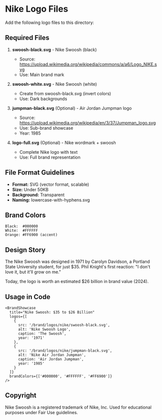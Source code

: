 # Nike Logo Files

Add the following logo files to this directory:

## Required Files

1. **swoosh-black.svg** - Nike Swoosh (black)
   - Source: https://upload.wikimedia.org/wikipedia/commons/a/a6/Logo_NIKE.svg
   - Use: Main brand mark

2. **swoosh-white.svg** - Nike Swoosh (white)
   - Create from swoosh-black.svg (invert colors)
   - Use: Dark backgrounds

3. **jumpman-black.svg** (Optional) - Air Jordan Jumpman logo
   - Source: https://upload.wikimedia.org/wikipedia/en/3/37/Jumpman_logo.svg
   - Use: Sub-brand showcase
   - Year: 1985

4. **logo-full.svg** (Optional) - Nike wordmark + swoosh
   - Complete Nike logo with text
   - Use: Full brand representation

## File Format Guidelines

- **Format:** SVG (vector format, scalable)
- **Size:** Under 50KB
- **Background:** Transparent
- **Naming:** lowercase-with-hyphens.svg

## Brand Colors

```
Black:  #000000
White:  #FFFFFF
Orange: #FF6900 (accent)
```

## Design Story

The Nike Swoosh was designed in 1971 by Carolyn Davidson, a Portland State University student, for just $35. Phil Knight's first reaction: "I don't love it, but it'll grow on me."

Today, the logo is worth an estimated $26 billion in brand value (2024).

## Usage in Code

```tsx
<BrandShowcase
  title="Nike Swoosh: $35 to $26 Billion"
  logos={[
    {
      src: '/brand/logos/nike/swoosh-black.svg',
      alt: 'Nike Swoosh Logo',
      caption: 'The Swoosh',
      year: '1971'
    },
    {
      src: '/brand/logos/nike/jumpman-black.svg',
      alt: 'Nike Air Jordan Jumpman',
      caption: 'Air Jordan Jumpman',
      year: '1985'
    }
  ]}
  brandColors={['#000000', '#FFFFFF', '#FF6900']}
/>
```

## Copyright

Nike Swoosh is a registered trademark of Nike, Inc. Used for educational purposes under Fair Use guidelines.

